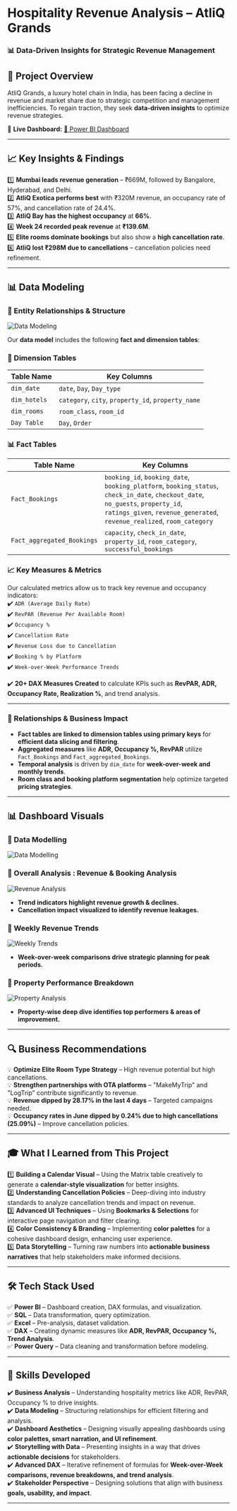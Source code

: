 # **Hospitality Revenue Analysis – AtliQ Grands**  
### **📊 Data-Driven Insights for Strategic Revenue Management**  

## **📌 Project Overview**  
AtliQ Grands, a luxury hotel chain in India, has been facing a decline in revenue and market share due to strategic competition and management inefficiencies. To regain traction, they seek **data-driven insights** to optimize revenue strategies.  


📌 **Live Dashboard:** [🔗 Power BI Dashboard](https://app.powerbi.com/view?r=eyJrIjoiOWE4ZTgzNTMtZTg1Yy00N2Q1LWE4YmEtMTAyMjczOTBkNDMxIiwidCI6ImM2ZTU0OWIzLTVmNDUtNDAzMi1hYWU5LWQ0MjQ0ZGM1YjJjNCJ9)  

---

## **📈 Key Insights & Findings**  
1️⃣ **Mumbai leads revenue generation** – ₹669M, followed by Bangalore, Hyderabad, and Delhi.  
2️⃣ **AtliQ Exotica performs best** with ₹320M revenue, an occupancy rate of 57%, and cancellation rate of 24.4%.  
3️⃣ **AtliQ Bay has the highest occupancy** at **66%**.  
4️⃣ **Week 24 recorded peak revenue** at **₹139.6M**.  
5️⃣ **Elite rooms dominate bookings** but also show a **high cancellation rate**.  
6️⃣ **AtliQ lost ₹298M due to cancellations** – cancellation policies need refinement.  

---

## **📊 Data Modeling**  
### **🔹 Entity Relationships & Structure**  
![Data Modeling](INSERT_YOUR_IMAGE_LINK_HERE)  

Our **data model** includes the following **fact and dimension tables**:  

### **📂 Dimension Tables**  
| Table Name   | Key Columns |
|-------------|------------|
| `dim_date`  | `date`, `Day`, `Day_type` |
| `dim_hotels`  | `category`, `city`, `property_id`, `property_name` |
| `dim_rooms`  | `room_class`, `room_id` |
| `Day Table`  | `Day`, `Order` |

### **📊 Fact Tables**  
| Table Name | Key Columns |
|-----------|------------|
| `Fact_Bookings`  | `booking_id`, `booking_date`, `booking_platform`, `booking_status`, `check_in_date`, `checkout_date`, `no_guests`, `property_id`, `ratings_given`, `revenue_generated`, `revenue_realized`, `room_category` |
| `Fact_aggregated_Bookings`  | `capacity`, `check_in_date`, `property_id`, `room_category`, `successful_bookings` |

### **📈 Key Measures & Metrics**  
Our calculated metrics allow us to track key revenue and occupancy indicators:  
✔️ `ADR (Average Daily Rate)`  
✔️ `RevPAR (Revenue Per Available Room)`  
✔️ `Occupancy %`  
✔️ `Cancellation Rate`  
✔️ `Revenue Loss due to Cancellation`  
✔️ `Booking % by Platform`  
✔️ `Week-over-Week Performance Trends`  

✔️ **20+ DAX Measures Created** to calculate KPIs such as **RevPAR, ADR, Occupancy Rate, Realization %**, and trend analysis.  

---

### **🔗 Relationships & Business Impact**  
- **Fact tables are linked to dimension tables using primary keys** for **efficient data slicing and filtering**.  
- **Aggregated measures** like **ADR, Occupancy %, RevPAR** utilize `Fact_Bookings` and `Fact_aggregated_Bookings`.  
- **Temporal analysis** is driven by `dim_date` for **week-over-week and monthly trends**.  
- **Room class and booking platform segmentation** help optimize targeted **pricing strategies**.  

---

## **📊 Dashboard Visuals**  
### **🔹 Data Modelling**  

![Data Modelling](https://github.com/SachinSavkare/Power-Bi-AtliQ-Hospitality-Analtysis/blob/main/Data%20Modelling%20and%20Measures.JPG) 

### **🔹 Overall Analysis : Revenue & Booking Analysis**  

![Revenue Analysis](
https://github.com/SachinSavkare/Power-Bi-AtliQ-Hospitality-Analtysis/blob/main/Overall%20Analysis.JPG)  

- **Trend indicators highlight revenue growth & declines.**  
- **Cancellation impact visualized to identify revenue leakages.**  

### **🔹 Weekly Revenue Trends**  

![Weekly Trends](
https://github.com/SachinSavkare/Power-Bi-AtliQ-Hospitality-Analtysis/blob/main/Weekly%20Analysis.JPG)  

- **Week-over-week comparisons drive strategic planning for peak periods.**  

### **🔹 Property Performance Breakdown**  

![Property Analysis](
https://github.com/SachinSavkare/Power-Bi-AtliQ-Hospitality-Analtysis/blob/main/Property%20Analysis.JPG)  

- **Property-wise deep dive identifies top performers & areas of improvement.**  

---

## **🔍 Business Recommendations**  
💡 **Optimize Elite Room Type Strategy** – High revenue potential but high cancellations.  
💡 **Strengthen partnerships with OTA platforms** – "MakeMyTrip" and "LogTrip" contribute significantly to revenue.  
💡 **Revenue dipped by 28.17% in the last 4 days** – Targeted campaigns needed.  
💡 **Occupancy rates in June dipped by 0.24% due to high cancellations (25.09%)** – Improve cancellation policies.  

---

## **🎓 What I Learned from This Project**  
1️⃣ **Building a Calendar Visual** – Using the Matrix table creatively to generate a **calendar-style visualization** for better insights.  
2️⃣ **Understanding Cancellation Policies** – Deep-diving into industry standards to analyze cancellation trends and impact on revenue.  
3️⃣ **Advanced UI Techniques** – Using **Bookmarks & Selections** for interactive page navigation and filter clearing.  
4️⃣ **Color Consistency & Branding** – Implementing **color palettes** for a cohesive dashboard design, enhancing user experience.  
5️⃣ **Data Storytelling** – Turning raw numbers into **actionable business narratives** that help stakeholders make informed decisions.  

---

## **🛠️ Tech Stack Used**  
✅ **Power BI** – Dashboard creation, DAX formulas, and visualization.  
✅ **SQL** – Data transformation, query optimization.  
✅ **Excel** – Pre-analysis, dataset validation.  
✅ **DAX** – Creating dynamic measures like **ADR, RevPAR, Occupancy %, Trend Analysis**.  
✅ **Power Query** – Data cleaning and transformation before modeling.  

---

## **🎯 Skills Developed**  
✔️ **Business Analysis** – Understanding hospitality metrics like ADR, RevPAR, Occupancy % to drive insights.  
✔️ **Data Modeling** – Structuring relationships for efficient filtering and analysis.  
✔️ **Dashboard Aesthetics** – Designing visually appealing dashboards using **color palettes, smart narration, and UI refinement**.  
✔️ **Storytelling with Data** – Presenting insights in a way that drives **actionable decisions** for stakeholders.  
✔️ **Advanced DAX** – Iterative refinement of formulas for **Week-over-Week comparisons, revenue breakdowns, and trend analysis**.  
✔️ **Stakeholder Perspective** – Designing solutions that align with business **goals, usability, and impact**.  

---


